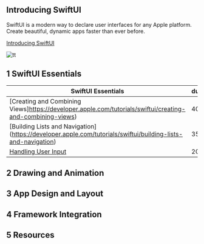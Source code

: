 

## Introducing SwiftUI


SwiftUI is a modern way to declare user interfaces for any Apple platform. 
Create beautiful, dynamic apps faster than ever before.

[Introducing SwiftUI](https://developer.apple.com/tutorials/swiftui/)

![tt](..//pictures/tutorial_swiftUI.png)


## 1 SwiftUI Essentials

| SwiftUI Essentials|duration|
|------------------------|---------|
|[Creating and Combining Views]https://developer.apple.com/tutorials/swiftui/creating-and-combining-views) |40min|
|[Building Lists and Navigation] (https://developer.apple.com/tutorials/swiftui/building-lists-and-navigation) |35min|
|[Handling User Input](https://developer.apple.com/tutorials/swiftui/handling-user-input) |20min|

## 2 Drawing and Animation
## 3 App Design and Layout
## 4  Framework Integration
## 5 Resources
